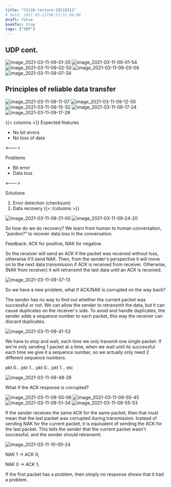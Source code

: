 ```yaml
---
title: "CS138-lecture-20210311"
# date: 2021-03-11T08:53:51-08:00
draft: false
bookToc: true
tags: ["UDP"]
---
```


## UDP cont.

![image_2021-03-11-09-01-20](/notes/image_2021-03-11-09-01-20.png)
![image_2021-03-11-09-01-54](/notes/image_2021-03-11-09-01-54.png)
![image_2021-03-11-09-02-50](/notes/image_2021-03-11-09-02-50.png)
![image_2021-03-11-09-03-06](/notes/image_2021-03-11-09-03-06.png)
![image_2021-03-11-09-07-34](/notes/image_2021-03-11-09-07-34.png)

## Principles of reliable data transfer

![image_2021-03-11-09-11-07](/notes/image_2021-03-11-09-11-07.png)
![image_2021-03-11-09-12-50](/notes/image_2021-03-11-09-12-50.png)
![image_2021-03-11-09-15-32](/notes/image_2021-03-11-09-15-32.png)
![image_2021-03-11-09-17-24](/notes/image_2021-03-11-09-17-24.png)
![image_2021-03-11-09-17-28](/notes/image_2021-03-11-09-17-28.png)

{{< columns >}}
Expected features
- No bit errors
- No loss of data

<--->

Problems
- Bit error
- Data loss

<--->

Solutions
1. Error detection (checksum)
2. Data recovery
{{< /columns >}}

![image_2021-03-11-09-21-00](/notes/image_2021-03-11-09-21-00.png)
![image_2021-03-11-09-24-20](/notes/image_2021-03-11-09-24-20.png)

So how do we do recovery?
We learn from human to human conversation, *"pardon?"* to recover data loss in the conversation.

Feedback: ACK for positive, NAK for negative.

So the receiver will send an ACK if the packet was received without loss, otherwise it'll send NAK.
Then, from the sender's perspective it will move on to the next data transmission if ACK is received from receiver.
Otherwise, (NAK from receiver) it will retransmit the last data until an ACK is received.

![image_2021-03-11-09-37-13](/notes/image_2021-03-11-09-37-13.png)

So we have a new problem, what if ACK/NAK is corrupted on the way back?

The sender has no way to find out whether the current packet was successful or not.
We can allow the sender to retransmit the data, but it can cause duplicates on the receiver's side.
To avoid and handle duplicates, the sender adds a sequence number to each packet, this way the receiver can discard duplicates.

![image_2021-03-11-09-41-53](/notes/image_2021-03-11-09-41-53.png)

We have to stop and wait, each time we only transmit one single packet.
If we're only sending 1 packet at a time, when we wait until its successful each time we give it a sequence number, so we actually only need 2 different sequence numbers.

pkt 0... pkt 1... pkt 0... pkt 1... etc

![image_2021-03-11-09-48-26](/notes/image_2021-03-11-09-48-26.png)

What if the ACK response is corrupted?

![image_2021-03-11-09-50-06](/notes/image_2021-03-11-09-50-06.png)
![image_2021-03-11-09-50-45](/notes/image_2021-03-11-09-50-45.png)
![image_2021-03-11-09-51-34](/notes/image_2021-03-11-09-51-34.png)
![image_2021-03-11-09-55-53](/notes/image_2021-03-11-09-55-53.png)

If the sender receives the same ACK for the same packet, then that must mean that the last packet was corrupted during transmission.
Instead of sending NAK for the current packet, it is equivalent of sending the ACK for the last packet.
This tells the sender that the current packet wasn't successful, and the sender should retransmit.

![image_2021-03-11-10-00-24](/notes/image_2021-03-11-10-00-24.png)

NAK 1 -> ACK 0;

NAK 0 -> ACK 1;

If the first packet has a problem, then simply no response shows that it had a problem.

